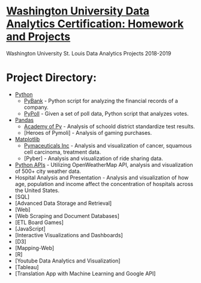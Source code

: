 # [Washington University Data Analytics Certification: Homework and Projects](https://tlcenter.wustl.edu/public/category/courseCategoryCertificateProfile.do?method=load&certificateId=979307&selectedProgramAreaId=933084&selectedProgramStreamId=)
Washington University St. Louis Data Analytics Projects 2018-2019



# Project Directory:
- [Python](https://github.com/jfandata/Washington_University_Data_Analytics_Certificate/tree/master/homework/Homework_3_Python)
  - [PyBank](https://github.com/jfandata/Washington_University_Data_Analytics_Certificate/tree/master/homework/Homework_3_Python/PyBank) - Python script for analyzing the financial records of a company.
  - [PyPoll](https://github.com/jfandata/Washington_University_Data_Analytics_Certificate/tree/master/homework/Homework_3_Python/PyPoll) - Given a set of poll data, Python script that analyzes votes.
- [Pandas](https://github.com/jfandata/Washington_University_Data_Analytics_Certificate/tree/master/homework/Homework_4_Pandas)
  - [Academy of Py](https://github.com/jfandata/Washington_University_Data_Analytics_Certificate/tree/master/homework/Homework_4_Pandas/PyCitySchools) - Analysis of schoold district standardize test results.
  - [Heroes of Pymoli] - Analysis of gaming purchases.
- [Matplotlib](https://github.com/jfandata/Washington_University_Data_Analytics_Certificate/tree/master/homework/Homework_5_Matplotlib)
  - [Pymaceuticals Inc](https://github.com/jfandata/Washington_University_Data_Analytics_Certificate/tree/master/homework/Homework_5_Matplotlib/Pymaceuticals) - Analysis and visualization of cancer, squamous cell carcinoma, treatment data.
  - [Pyber] - Analysis and visualization of ride sharing data.
- [Python APIs](https://github.com/jfandata/Washington_University_Data_Analytics_Certificate/tree/master/homework/Homework_6_Python_APIs) - Utilizing OpenWeatherMap API, analysis and visualization of 500+ city weather data.
- Hospital Analysis and Presentation - Analysis and visualization of how age, population and income affect the concentration of hospitals across the United States.
- [SQL]
- [Advanced Data Storage and Retrieval]
- [Web]
- [Web Scraping and Document Databases]
- [ETL Board Games]
- [JavaScript]
- [Interactive Visualizations and Dashboards]
- [D3]
- [Mapping-Web]
- [R]
- [Youtube Data Analytics and Visualization]
- [Tableau]
- [Translation App with Machine Learning and Google API]
